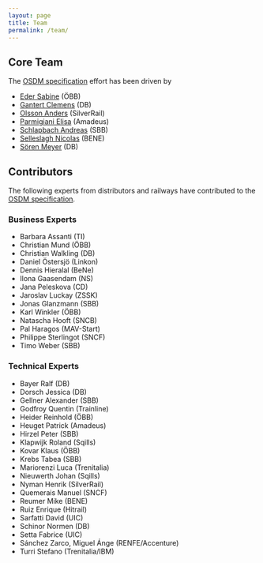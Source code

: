 ```yaml
---
layout: page
title: Team
permalink: /team/
---
```


## Core Team

The [OSDM specification](../spec) effort has been driven by

- [Eder Sabine](https://www.linkedin.com/in/sabine-eder-949337203/) (ÖBB)
- [Gantert Clemens](https://www.linkedin.com/in/clemens-g-88783725) (DB)
- [Olsson Anders](https://www.linkedin.com/in/anders-olsson-5712a32a/) (SilverRail)
- [Parmigiani Elisa](https://www.linkedin.com/in/elisa-parmigiani-186b5745/) (Amadeus)
- [Schlapbach Andreas](https://www.linkedin.com/in/andreas-schlapbach-09b095ab/) (SBB)
- [Selleslagh Nicolas](https://linkedin.com/in/nicolasselleslagh) (BENE)
- [Sören Meyer](https://www.xing.com/profile/Soeren_Meyer17/cv) (DB)

## Contributors

The following experts from distributors and railways have contributed to the [OSDM specification](../spec).

### Business Experts

- Barbara Assanti (TI)
- Christian Mund (ÖBB)
- Christian Walkling (DB)
- Daniel Östersjö (Linkon)
- Dennis Hieralal (BeNe)
- Ilona Gaasendam (NS)
- Jana Peleskova (CD)
- Jaroslav Luckay (ZSSK)
- Jonas Glanzmann (SBB)
- Karl Winkler (ÖBB)
- Natascha Hooft (SNCB)
- Pal Haragos (MAV-Start)
- Philippe Sterlingot (SNCF)
- Timo Weber (SBB)

### Technical Experts

- Bayer Ralf (DB)
- Dorsch Jessica (DB)
- Gellner Alexander (SBB)
- Godfroy Quentin (Trainline)
- Heider Reinhold (ÖBB)
- Heuget Patrick (Amadeus)
- Hirzel Peter (SBB)
- Klapwijk Roland (Sqills)
- Kovar Klaus (ÖBB)
- Krebs Tabea (SBB)
- Mariorenzi Luca (Trenitalia)
- Nieuwerth Johan (Sqills)
- Nyman Henrik (SilverRail)
- Quemerais Manuel (SNCF)
- Reumer Mike (BENE)
- Ruiz Enrique (Hitrail)
- Sarfatti David (UIC)
- Schinor Normen (DB)
- Setta Fabrice (UIC)
- Sánchez Zarco, Miguel Ánge (RENFE/Accenture)
- Turri Stefano (Trenitalia/IBM)
